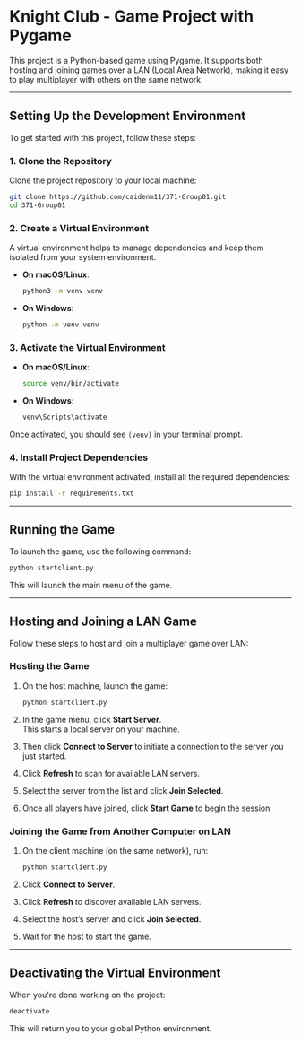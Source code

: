 # Knight Club - Game Project with Pygame

This project is a Python-based game using Pygame. It supports both hosting and joining games over a LAN (Local Area Network), making it easy to play multiplayer with others on the same network.

---

## Setting Up the Development Environment

To get started with this project, follow these steps:

### 1. Clone the Repository

Clone the project repository to your local machine:

```bash
git clone https://github.com/caidenm11/371-Group01.git
cd 371-Group01
```

### 2. Create a Virtual Environment

A virtual environment helps to manage dependencies and keep them isolated from your system environment.

- **On macOS/Linux**:
  ```bash
  python3 -m venv venv
  ```

- **On Windows**:
  ```bash
  python -m venv venv
  ```

### 3. Activate the Virtual Environment

- **On macOS/Linux**:
  ```bash
  source venv/bin/activate
  ```

- **On Windows**:
  ```bash
  venv\Scripts\activate
  ```

Once activated, you should see `(venv)` in your terminal prompt.

### 4. Install Project Dependencies

With the virtual environment activated, install all the required dependencies:

```bash
pip install -r requirements.txt
```

---

## Running the Game

To launch the game, use the following command:

```bash
python startclient.py
```

This will launch the main menu of the game.

---

## Hosting and Joining a LAN Game

Follow these steps to host and join a multiplayer game over LAN:

### Hosting the Game

1. On the host machine, launch the game:
   ```bash
   python startclient.py
   ```

2. In the game menu, click **Start Server**.  
   This starts a local server on your machine.

3. Then click **Connect to Server** to initiate a connection to the server you just started.

4. Click **Refresh** to scan for available LAN servers.

5. Select the server from the list and click **Join Selected**.

6. Once all players have joined, click **Start Game** to begin the session.

### Joining the Game from Another Computer on LAN

1. On the client machine (on the same network), run:
   ```bash
   python startclient.py
   ```

2. Click **Connect to Server**.

3. Click **Refresh** to discover available LAN servers.

4. Select the host’s server and click **Join Selected**.

5. Wait for the host to start the game.

---

## Deactivating the Virtual Environment

When you're done working on the project:

```bash
deactivate
```

This will return you to your global Python environment.
